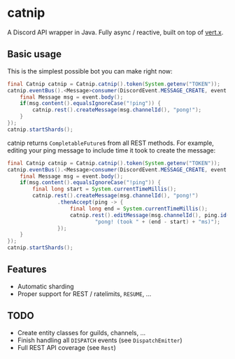 # catnip

A Discord API wrapper in Java. Fully async / reactive, built on top of
[vert.x](https://vertx.io).

## Basic usage

This is the simplest possible bot you can make right now:

```Java
final Catnip catnip = Catnip.catnip().token(System.getenv("TOKEN"));
catnip.eventBus().<Message>consumer(DiscordEvent.MESSAGE_CREATE, event -> {
    final Message msg = event.body();
    if(msg.content().equalsIgnoreCase("!ping")) {
        catnip.rest().createMessage(msg.channelId(), "pong!");
    }
});
catnip.startShards();
```

catnip returns `CompletableFuture`s from all REST methods. For example,
editing your ping message to include time it took to create the
message:

```Java
final Catnip catnip = Catnip.catnip().token(System.getenv("TOKEN"));
catnip.eventBus().<Message>consumer(DiscordEvent.MESSAGE_CREATE, event -> {
    final Message msg = event.body();
    if(msg.content().equalsIgnoreCase("!ping")) {
        final long start = System.currentTimeMillis();
        catnip.rest().createMessage(msg.channelId(), "pong!")
                .thenAccept(ping -> {
                    final long end = System.currentTimeMillis();
                    catnip.rest().editMessage(msg.channelId(), ping.id(),
                            "pong! (took " + (end - start) + "ms)");
                });
    }
});
catnip.startShards();
```

## Features

- Automatic sharding
- Proper support for REST / ratelimits, `RESUME`, ...

## TODO

- Create entity classes for guilds, channels, ...
- Finish handling all `DISPATCH` events (see `DispatchEmitter`)
- Full REST API coverage (see `Rest`)
